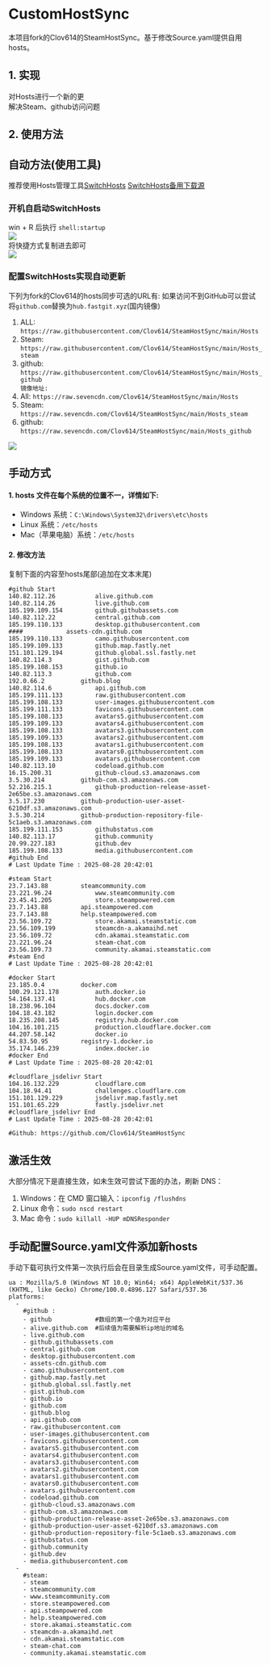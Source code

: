 # CustomHostSync
本项目fork的Clov614的SteamHostSync。基于修改Source.yaml提供自用hosts。

## 1. 实现
对Hosts进行一个新的更  
解决Steam、github访问问题

## 2. 使用方法
## 自动方法(使用工具)
推荐使用Hosts管理工具[SwitchHosts](https://github.com/oldj/SwitchHosts) 
[SwitchHosts备用下载源](https://nas.iaimi.info/s/nT5pb8jMQp32QwB)
### 开机自启动SwitchHosts
win + R 后执行 `shell:startup`    
![](/img/1.png)  
将快捷方式复制进去即可  
![](/img/2.png)  
### 配置SwitchHosts实现自动更新  
下列为fork的Clov614的hosts同步可选的URL有:
如果访问不到GitHub可以尝试将`github.com`替换为`hub.fastgit.xyz`(国内镜像)
1. ALL: `https://raw.githubusercontent.com/Clov614/SteamHostSync/main/Hosts`  
2. Steam: `https://raw.githubusercontent.com/Clov614/SteamHostSync/main/Hosts_steam`  
3. github: `https://raw.githubusercontent.com/Clov614/SteamHostSync/main/Hosts_github`    
`镜像地址:`
4. All: `https://raw.sevencdn.com/Clov614/SteamHostSync/main/Hosts`  
5. Steam: `https://raw.sevencdn.com/Clov614/SteamHostSync/main/Hosts_steam`  
6. github: `https://raw.sevencdn.com/Clov614/SteamHostSync/main/Hosts_github`  

![](/img/3.png)

## 手动方式
#### 1. hosts 文件在每个系统的位置不一，详情如下:
- Windows 系统：`C:\Windows\System32\drivers\etc\hosts`
- Linux 系统：`/etc/hosts`
- Mac（苹果电脑）系统：`/etc/hosts`

#### 2. 修改方法
复制下面的内容至hosts尾部(追加在文本末尾)

```
#github Start
140.82.112.26			alive.github.com
140.82.114.26			live.github.com
185.199.109.154			github.githubassets.com
140.82.112.22			central.github.com
185.199.110.133			desktop.githubusercontent.com
####			assets-cdn.github.com
185.199.110.133			camo.githubusercontent.com
185.199.109.133			github.map.fastly.net
151.101.129.194			github.global.ssl.fastly.net
140.82.114.3			gist.github.com
185.199.108.153			github.io
140.82.113.3			github.com
192.0.66.2			github.blog
140.82.114.6			api.github.com
185.199.111.133			raw.githubusercontent.com
185.199.108.133			user-images.githubusercontent.com
185.199.111.133			favicons.githubusercontent.com
185.199.108.133			avatars5.githubusercontent.com
185.199.109.133			avatars4.githubusercontent.com
185.199.108.133			avatars3.githubusercontent.com
185.199.109.133			avatars2.githubusercontent.com
185.199.108.133			avatars1.githubusercontent.com
185.199.108.133			avatars0.githubusercontent.com
185.199.109.133			avatars.githubusercontent.com
140.82.113.10			codeload.github.com
16.15.200.31			github-cloud.s3.amazonaws.com
3.5.30.214			github-com.s3.amazonaws.com
52.216.215.1			github-production-release-asset-2e65be.s3.amazonaws.com
3.5.17.230			github-production-user-asset-6210df.s3.amazonaws.com
3.5.30.214			github-production-repository-file-5c1aeb.s3.amazonaws.com
185.199.111.153			githubstatus.com
140.82.113.17			github.community
20.99.227.183			github.dev
185.199.108.133			media.githubusercontent.com
#github End
# Last Update Time : 2025-08-28 20:42:01 

#steam Start
23.7.143.88			steamcommunity.com
23.221.96.24			www.steamcommunity.com
23.45.41.205			store.steampowered.com
23.7.143.88			api.steampowered.com
23.7.143.88			help.steampowered.com
23.56.109.72			store.akamai.steamstatic.com
23.56.109.199			steamcdn-a.akamaihd.net
23.56.109.72			cdn.akamai.steamstatic.com
23.221.96.24			steam-chat.com
23.56.109.73			community.akamai.steamstatic.com
#steam End
# Last Update Time : 2025-08-28 20:42:01 

#docker Start
23.185.0.4			docker.com
100.29.121.178			auth.docker.io
54.164.137.41			hub.docker.com
18.238.96.104			docs.docker.com
104.18.43.182			login.docker.com
18.235.208.145			registry.hub.docker.com
104.16.101.215			production.cloudflare.docker.com
44.207.58.142			docker.io
54.83.50.95			registry-1.docker.io
35.174.146.239			index.docker.io
#docker End
# Last Update Time : 2025-08-28 20:42:01 

#cloudflare_jsdelivr Start
104.16.132.229			cloudflare.com
104.18.94.41			challenges.cloudflare.com
151.101.129.229			jsdelivr.map.fastly.net
151.101.65.229			fastly.jsdelivr.net
#cloudflare_jsdelivr End
# Last Update Time : 2025-08-28 20:42:01 

#Github: https://github.com/Clov614/SteamHostSync

```

## 激活生效
大部分情况下是直接生效，如未生效可尝试下面的办法，刷新 DNS：
1. Windows：在 CMD 窗口输入：`ipconfig /flushdns`
2. Linux 命令：`sudo nscd restart`
3. Mac 命令：`sudo killall -HUP mDNSResponder`  

## 手动配置Source.yaml文件添加新hosts  
手动下载可执行文件第一次执行后会在目录生成Source.yaml文件，可手动配置。  

```
ua : Mozilla/5.0 (Windows NT 10.0; Win64; x64) AppleWebKit/537.36 (KHTML, like Gecko) Chrome/100.0.4896.127 Safari/537.36
platforms:
  -
    #github :
    - github            #数组的第一个值为对应平台
    - alive.github.com  #后续值为需要解析ip地址的域名
    - live.github.com
    - github.githubassets.com
    - central.github.com
    - desktop.githubusercontent.com
    - assets-cdn.github.com
    - camo.githubusercontent.com
    - github.map.fastly.net
    - github.global.ssl.fastly.net
    - gist.github.com
    - github.io
    - github.com
    - github.blog
    - api.github.com
    - raw.githubusercontent.com
    - user-images.githubusercontent.com
    - favicons.githubusercontent.com
    - avatars5.githubusercontent.com
    - avatars4.githubusercontent.com
    - avatars3.githubusercontent.com
    - avatars2.githubusercontent.com
    - avatars1.githubusercontent.com
    - avatars0.githubusercontent.com
    - avatars.githubusercontent.com
    - codeload.github.com
    - github-cloud.s3.amazonaws.com
    - github-com.s3.amazonaws.com
    - github-production-release-asset-2e65be.s3.amazonaws.com
    - github-production-user-asset-6210df.s3.amazonaws.com
    - github-production-repository-file-5c1aeb.s3.amazonaws.com
    - githubstatus.com
    - github.community
    - github.dev
    - media.githubusercontent.com
  -
    #steam:
    - steam
    - steamcommunity.com
    - www.steamcommunity.com
    - store.steampowered.com
    - api.steampowered.com
    - help.steampowered.com
    - store.akamai.steamstatic.com
    - steamcdn-a.akamaihd.net
    - cdn.akamai.steamstatic.com
    - steam-chat.com
    - community.akamai.steamstatic.com
```
